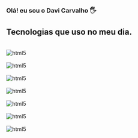 
### Olá! eu sou o Davi Carvalho 🖐️



## Tecnologias que uso no meu dia.

<div style="display: inline_block"><br>
<img align="center"  alt="html5" src="https://img.shields.io/badge/HTML5-E34F26?style=for-the-badge&logo=html5&logoColor=white">

</div>

<div style="display: inline_block"><br>
<img align="center"  alt="html5" src="https://img.shields.io/badge/JavaScript-323330?style=for-the-badge&logo=javascript&logoColor=F7DF1E">

<div style="display: inline_block"><br>
<img align="center"  alt="html5" src="https://img.shields.io/badge/CSS-239120?&style=for-the-badge&logo=css3&logoColor=white">

<div style="display: inline_block"><br>
<img align="center"  alt="html5" src="https://img.shields.io/badge/Node.js-43853D?style=for-the-badge&logo=node.js&logoColor=white">

<div style="display: inline_block"><br>
<img align="center"  alt="html5" src="https://img.shields.io/badge/Kotlin-0095D5?&style=for-the-badge&logo=kotlin&logoColor=white">

<div style="display: inline_block"><br>
<img algin="center" alt="html5" src="https://img.shields.io/badge/React-20232A?style=for-the-badge&logo=react&logoColor=61DAFB">
  
<div style="display: inline_block"><br>
    
  <img algin="center" alt="html5" src="https://img.shields.io/badge/Bootstrap-563D7C?style=for-the-badge&logo=bootstrap&logoColor=white">

